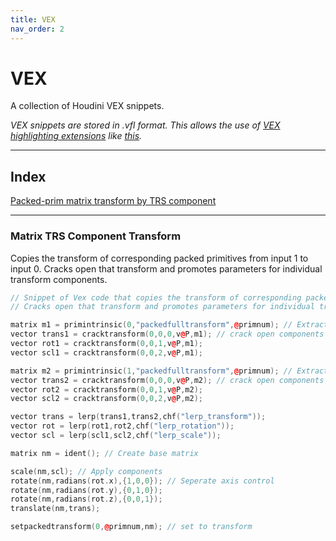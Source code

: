 ```yaml
---
title: VEX
nav_order: 2
---
```


# VEX
A collection of Houdini VEX snippets.

*VEX snippets are stored in .vfl format. This allows the use of [VEX highlighting extensions](https://marketplace.visualstudio.com/items?itemName=melmass.vex) like [this](https://marketplace.visualstudio.com/items?itemName=melmass.vex).* <br>

---

## Index <br>

[Packed-prim matrix transform by TRS component](#-matrix-trs-component-transform)

---
### Matrix TRS Component Transform
<p>Copies the transform of corresponding packed primitives from input 1 to input 0.
Cracks open that transform and promotes parameters for individual transform components.</p>

```cpp
// Snippet of Vex code that copies the transform of corresponding packed primitives from input 1 to input 0.
// Cracks open that transform and promotes parameters for individual transform components.

matrix m1 = primintrinsic(0,"packedfulltransform",@primnum); // Extract matrix
vector trans1 = cracktransform(0,0,0,v@P,m1); // crack open components
vector rot1 = cracktransform(0,0,1,v@P,m1); 
vector scl1 = cracktransform(0,0,2,v@P,m1);

matrix m2 = primintrinsic(1,"packedfulltransform",@primnum); // Extract matrix
vector trans2 = cracktransform(0,0,0,v@P,m2); // crack open components
vector rot2 = cracktransform(0,0,1,v@P,m2); 
vector scl2 = cracktransform(0,0,2,v@P,m2);

vector trans = lerp(trans1,trans2,chf("lerp_transform"));
vector rot = lerp(rot1,rot2,chf("lerp_rotation"));
vector scl = lerp(scl1,scl2,chf("lerp_scale"));

matrix nm = ident(); // Create base matrix

scale(nm,scl); // Apply components
rotate(nm,radians(rot.x),{1,0,0}); // Seperate axis control
rotate(nm,radians(rot.y),{0,1,0});
rotate(nm,radians(rot.z),{0,0,1});
translate(nm,trans);

setpackedtransform(0,@primnum,nm); // set to transform
```
